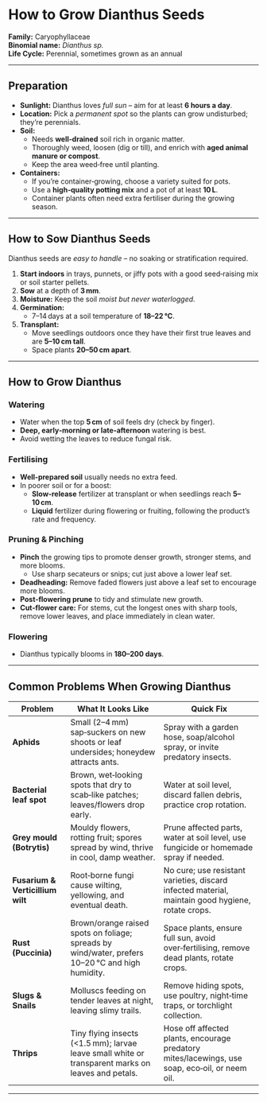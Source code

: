 # How to Grow Dianthus Seeds

**Family:** Caryophyllaceae  
**Binomial name:** _Dianthus sp._  
**Life Cycle:** Perennial, sometimes grown as an annual  

---

## Preparation

- **Sunlight:** Dianthus loves *full sun* – aim for at least **6 hours a day**.  
- **Location:** Pick a *permanent spot* so the plants can grow undisturbed; they’re perennials.  
- **Soil:**  
  - Needs **well‑drained** soil rich in organic matter.  
  - Thoroughly weed, loosen (dig or till), and enrich with **aged animal manure or compost**.  
  - Keep the area weed‑free until planting.  
- **Containers:**  
  - If you’re container‑growing, choose a variety suited for pots.  
  - Use a **high‑quality potting mix** and a pot of at least **10 L**.  
  - Container plants often need extra fertiliser during the growing season.

---

## How to Sow Dianthus Seeds

Dianthus seeds are *easy to handle* – no soaking or stratification required.

1. **Start indoors** in trays, punnets, or jiffy pots with a good seed‑raising mix or soil starter pellets.  
2. **Sow** at a depth of **3 mm**.  
3. **Moisture:** Keep the soil *moist but never waterlogged*.  
4. **Germination:**  
   - 7–14 days at a soil temperature of **18–22 °C**.  
5. **Transplant:**  
   - Move seedlings outdoors once they have their first true leaves and are **5–10 cm tall**.  
   - Space plants **20–50 cm apart**.

---

## How to Grow Dianthus

### Watering  
- Water when the top **5 cm** of soil feels dry (check by finger).  
- **Deep, early‑morning or late‑afternoon** watering is best.  
- Avoid wetting the leaves to reduce fungal risk.

### Fertilising  
- **Well‑prepared soil** usually needs no extra feed.  
- In poorer soil or for a boost:  
  - **Slow‑release** fertilizer at transplant or when seedlings reach **5–10 cm**.  
  - **Liquid** fertilizer during flowering or fruiting, following the product’s rate and frequency.

### Pruning & Pinching  
- **Pinch** the growing tips to promote denser growth, stronger stems, and more blooms.  
  - Use sharp secateurs or snips; cut just above a lower leaf set.  
- **Deadheading:** Remove faded flowers just above a leaf set to encourage more blooms.  
- **Post‑flowering prune** to tidy and stimulate new growth.  
- **Cut‑flower care:** For stems, cut the longest ones with sharp tools, remove lower leaves, and place immediately in clean water.

### Flowering  
- Dianthus typically blooms in **180–200 days**.

---

## Common Problems When Growing Dianthus

| Problem | What It Looks Like | Quick Fix |
|---------|--------------------|-----------|
| **Aphids** | Small (2–4 mm) sap‑suckers on new shoots or leaf undersides; honeydew attracts ants. | Spray with a garden hose, soap/alcohol spray, or invite predatory insects. |
| **Bacterial leaf spot** | Brown, wet‑looking spots that dry to scab‑like patches; leaves/flowers drop early. | Water at soil level, discard fallen debris, practice crop rotation. |
| **Grey mould (Botrytis)** | Mouldy flowers, rotting fruit; spores spread by wind, thrive in cool, damp weather. | Prune affected parts, water at soil level, use fungicide or homemade spray if needed. |
| **Fusarium & Verticillium wilt** | Root‑borne fungi cause wilting, yellowing, and eventual death. | No cure; use resistant varieties, discard infected material, maintain good hygiene, rotate crops. |
| **Rust (Puccinia)** | Brown/orange raised spots on foliage; spreads by wind/water, prefers 10–20 °C and high humidity. | Space plants, ensure full sun, avoid over‑fertilising, remove dead plants, rotate crops. |
| **Slugs & Snails** | Molluscs feeding on tender leaves at night, leaving slimy trails. | Remove hiding spots, use poultry, night‑time traps, or torchlight collection. |
| **Thrips** | Tiny flying insects (<1.5 mm); larvae leave small white or transparent marks on leaves and petals. | Hose off affected plants, encourage predatory mites/lacewings, use soap, eco‑oil, or neem oil. |

---